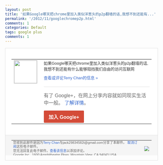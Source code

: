 ```yaml
---
layout: post
title: '如果Google哪天把chrome里加入类似洋葱头的p2p翻墙的话,我想不到还能有...'
permalink: '/2012/11/googlechromep2p.html'
comments: 1
categories: Default
tags: google plus
comments: 1
---
```

<div style="border:solid 1px #dfdfdf;color:#686868;font:13px Arial"><div style="background-color:#fff;padding:20px;"><table cellpadding="0" cellspacing="0"><tr><td style="padding-right:15px;vertical-align:top"><a href="https://plus.google.com/_/notifications/emlink?emrecipient=110200756825219614165&amp;emid=CODq19zl37MCFUeKQAodWScAAA&amp;path=%2F108643996575278738906&amp;dt=1353491760414&amp;uob=8"><img height="75" src="https://lh3.googleusercontent.com/-KKRGTyJ5Bl0/AAAAAAAAAAI/AAAAAAAAEEY/jllxqER5dCk/s75-c-k-a/photo.jpg" style="border:solid 1px #cccccc;" width="75"/></a></td><td style="width:578px;color:#333;font:13px Arial;vertical-align:top"><div style="padding-bottom:10px">如果Google哪天把chrome里加入<wbr/>类似洋葱头的p2p翻墙的话,我想不到还能<wbr/>有什么能够阻挡我们自由的访问互联网</div><a href="https://plus.google.com/_/notifications/emlink?emrecipient=110200756825219614165&amp;emid=CODq19zl37MCFUeKQAodWScAAA&amp;path=%2F108643996575278738906%2Fposts%2FbdtEB2s1PSF%3Fgpinv%3DAMIXal_mEGjoJDcuGe9QDm-ulpxGJD0bht9xz3krGqxBmRUYDpQSK4no9KcocIuqT0WaVjXgaa0o9rMoZgRBAtePVDG9h5z-Ec08YUB554BGft23GqQIx6E&amp;dt=1353491760414&amp;uob=8" style="color:#3366CC;text-decoration:none">查看或评论Terry Chan的信息 »</a><div style="margin-top:20px;border-top:solid 1px #dfdfdf"><div style="padding:15px 0;color:#686868;font:16px Arial">有了 Google+，在网上分享内容就如同现实生活中一般。 <a href="http://www.google.com/+/learnmore/" style="color:#3366CC;text-decoration:none">了解详情</a>。</div><a href="https://plus.google.com/_/notifications/emlink?emrecipient=110200756825219614165&amp;emid=CODq19zl37MCFUeKQAodWScAAA&amp;path=%2F%3Fgpinv%3DAMIXal_mEGjoJDcuGe9QDm-ulpxGJD0bht9xz3krGqxBmRUYDpQSK4no9KcocIuqT0WaVjXgaa0o9rMoZgRBAtePVDG9h5z-Ec08YUB554BGft23GqQIx6E&amp;dt=1353491760414&amp;uob=8" style="display:inline-block;padding:7px 15px;background-color:#d44b38; color:#fff;font-size:16px; font-weight:bold;border-radius:2px;-webkit-border-radius:2px; -moz-border-radius:2px;border:solid 1px #c43b28; white-space:nowrap;text-decoration:none">加入 Google+</a></div></td></tr></table></div><div style="border-top:solid 1px #dfdfdf;padding:0 20px; background-color:#f5f5f5"><table cellpadding="0" cellspacing="0" style="height:50px"><tbody><tr><td style="vertical-align:middle;width:100%; color:#636363;font:11px Arial; line-height:120%">您收到此邮件是因为<a href="https://plus.google.com/_/notifications/emlink?emrecipient=110200756825219614165&amp;emid=CODq19zl37MCFUeKQAodWScAAA&amp;path=%2F108643996575278738906%3Fgpinv%3DAMIXal_mEGjoJDcuGe9QDm-ulpxGJD0bht9xz3krGqxBmRUYDpQSK4no9KcocIuqT0WaVjXgaa0o9rMoZgRBAtePVDG9h5z-Ec08YUB554BGft23GqQIx6E&amp;dt=1353491760414&amp;uob=8" style="color:#3366CC;text-decoration:none">Terry Chan</a>与jack29834582t@gmail.com分享了本邮件。 <a href="https://plus.google.com/_/notifications/emlink?emrecipient=110200756825219614165&amp;emid=CODq19zl37MCFUeKQAodWScAAA&amp;path=%2F_%2Fnonplus%2Femailsettings%3Fgpinv%3DAMIXal_mEGjoJDcuGe9QDm-ulpxGJD0bht9xz3krGqxBmRUYDpQSK4no9KcocIuqT0WaVjXgaa0o9rMoZgRBAtePVDG9h5z-Ec08YUB554BGft23GqQIx6E%26est%3DADH5u8UgYiVIxjNC6RoB2G_cWz0KEh18UhnwahIfSHkKKwuoAmowk19fzbJwSD0tJfqGkKRjOA5AaaOMvtLliA4lRbFJ5saNxpmT69BfxfL2ZNSORK1fyT1Hidp4ffAUaCv9pFlTx6E57XTdXbe2jt4gCtUsnJWBew&amp;dt=1353491760414&amp;uob=8" style="color:#3366CC;text-decoration:none">取消订阅</a>这些电子邮件。<br/>您无法回复此电子邮件。<a href="https://plus.google.com/_/notifications/emlink?emrecipient=110200756825219614165&amp;emid=CODq19zl37MCFUeKQAodWScAAA&amp;path=%2F108643996575278738906%2Fposts%2FbdtEB2s1PSF%3Fgpinv%3DAMIXal_mEGjoJDcuGe9QDm-ulpxGJD0bht9xz3krGqxBmRUYDpQSK4no9KcocIuqT0WaVjXgaa0o9rMoZgRBAtePVDG9h5z-Ec08YUB554BGft23GqQIx6E&amp;dt=1353491760414&amp;uob=8" style="color:#3366CC;text-decoration:none">查看该信息</a>以添加评论。<br/>Google Inc., 1600 Amphitheatre Pkwy, Mountain View, CA 94043 USA<br/></td><td><img src="https://ssl.gstatic.com/s2/oz/images/notifications/logo/google-plus-6617a72bb36cc548861652780c9e6ff1.png"/></td></tr></tbody></table></div></div>